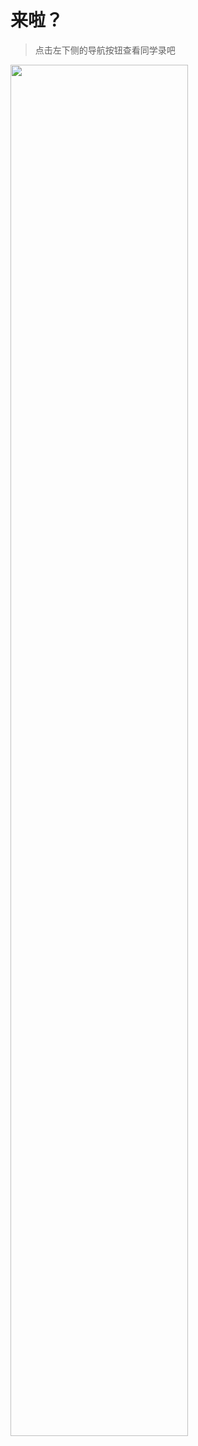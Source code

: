 # 来啦？

> 点击左下侧的导航按钮查看同学录吧

<img src="https://cdn.jsdelivr.net/gh/minglinxuan/txl/read.jpg" width="75%">
